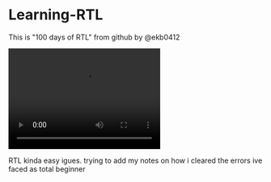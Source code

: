 # Learning-RTL
This is "100 days of RTL" from github by @ekb0412




<video src="https://github.com/user-attachments/assets/feafbc8e-f729-4476-a77f-3b36b1285e41" width="300" height= "200" controls></video>



RTL kinda easy igues. trying to add my notes on how i cleared the errors ive faced as total beginner
